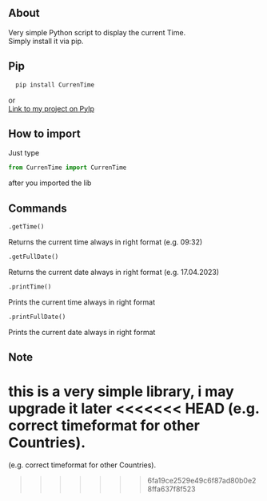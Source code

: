 ## About

Very simple Python script to display the current Time. <br />
Simply install it via pip.


## Pip
```python
  pip install CurrenTime
 ```
  

or <br />
[Link to my project on PyIp](https://pypi.org/project/CurrenTime/)

## How to import

Just type
```python
from CurrenTime import CurrenTime
```
after you imported the lib

## Commands

```python
.getTime()
```
Returns the current time always in right format (e.g. 09:32)
```python
.getFullDate()
```
Returns the current date always in right format (e.g. 17.04.2023)

```python
.printTime()
```
Prints the current time always in right format

```python
.printFullDate()
```
Prints the current date always in right format





## Note
this is a very simple library, i may upgrade it later 
<<<<<<< HEAD
(e.g. correct timeformat for other Countries).
=======
(e.g. correct timeformat for other Countries).
>>>>>>> 6fa19ce2529e49c6f87ad80b0e28ffa637f8f523
